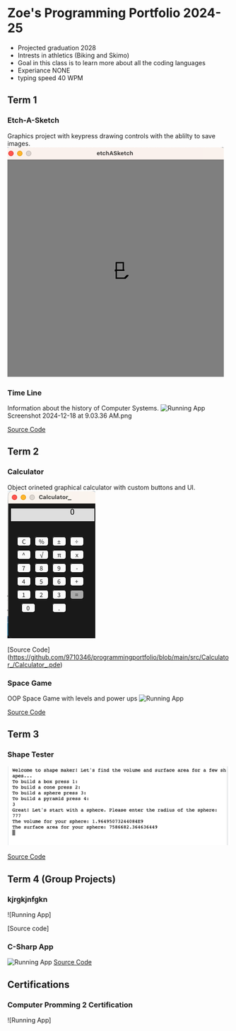 # Zoe's Programming Portfolio 2024-25 
* Projected graduation 2028
* Intrests in athletics (Biking and Skimo)
* Goal in this class is to learn more about all the coding languages
* Experiance NONE
* typing speed 40 WPM

## Term 1 
### Etch-A-Sketch
Graphics project with keypress drawing controls with the ablilty to save images. 
![Running App](https://github.com/9710346/programmingportfolio/blob/main/images/Etch-A-Sketch.png?raw=true)

### Time Line 
Information about the history of Computer Systems. 
![Running App](https://github.com/9710346/programmingportfolio/blob/main/src/Timeline.pde) 
Screenshot 2024-12-18 at 9.03.36 AM.png 


[Source Code](https://github.com/9710346/programmingportfolio/tree/main/src/etchASketch)
## Term 2 
### Calculator 
Object orineted graphical calculator with custom buttons and UI. 
![Running App ](https://github.com/9710346/programmingportfolio/blob/main/images/Calc12024.png?raw=true)

[Source Code] (https://github.com/9710346/programmingportfolio/blob/main/src/Calculator_/Calculator_.pde) 


### Space Game 
OOP Space Game with levels and power ups 
![Running App](https://github.com/user-attachments/assets/635e318b-ab38-4cec-a359-28328e2ad96a)

[Source Code](https://github.com/9710346/programmingportfolio/tree/main/src/SpaceGame)

## Term 3
### Shape Tester 
![Running App](https://github.com/9710346/programmingportfolio/blob/main/Screenshot%202025-02-21%20at%2011.54.57%20AM.png)

[Source Code](https://github.com/9710346/programmingportfolio/tree/main/src/ShapeTesterFinal.java%20(1))

## Term 4 (Group Projects)
### kjrgkjnfgkn
![Running App]

[Source code]

### C-Sharp App
![Running App](https://github.com/HenryBald/CSharp/blob/main/assets/CSharpStartScreen.png)
[Source Code](https://github.com/HenryBald/CSharp.git)


## Certifications 
### Computer Promming 2 Certification 
![Running App] 
